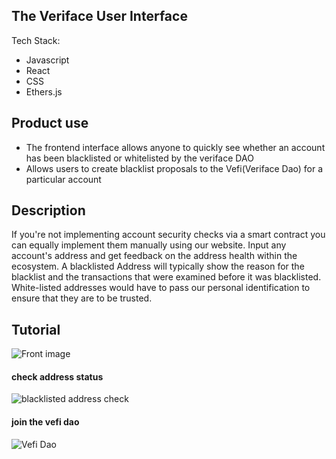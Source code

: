 ## The Veriface User Interface

Tech Stack:
- Javascript
- React
- CSS
- Ethers.js

## Product use
- The frontend interface allows anyone to quickly see whether an account has been blacklisted
or whitelisted by the veriface DAO
- Allows users to create blacklist proposals to the Vefi(Veriface Dao) for a particular account


## Description 
If you're not implementing account security  checks via a smart contract you can equally implement them manually using our website. Input any account's address and get feedback on the address health within the ecosystem. A blacklisted Address will typically show the reason for the blacklist and the transactions that were examined before it was blacklisted. White-listed addresses would have to pass our personal identification to ensure that they are to be trusted.

## Tutorial
![Front image](https://cdn.discordapp.com/attachments/1041029251165585519/1047496240507662406/Screenshot_72.png)

#### check address status
![blacklisted address check](https://media.discordapp.net/attachments/1041029251165585519/1047496239807221800/Screenshot_74.png?width=1056&height=594)

#### join the vefi dao
![Vefi Dao](https://user-images.githubusercontent.com/34872543/204822441-81c0e64c-6a86-411a-a44d-b741a68ce275.png)
